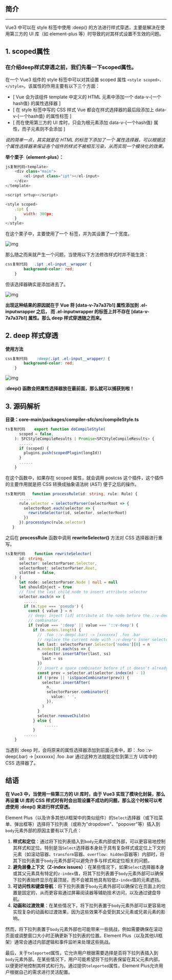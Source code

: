 ## **简介**

------

Vue3 中可以在 style 标签中使用 :deep() 的方法进行样式穿透，主要是解决在使用第三方的 UI 库（如 element-plus 等）时导致的对其样式设置不生效的问题。

## **1. scoped属性**

### **在介绍deep样式穿透之前，我们先看一下scoped属性。**

在一个 Vue3 组件的 style 标签中可以对其设置 scoped 属性 `<style scoped>，</style>`。该属性的作用主要有以下三个方面：

- [ Vue 会为该组件 template 中定义的 HTML 元素中添加一个 data-v-{一个hash值} 的属性选择器 ]
- [ 在 style 标签中写的 CSS 样式 Vue 都会在样式选择器的最后段添加上 data-v-{一个hash值} 的属性标签 ]
- [ 而在使用第三方的 UI 库时，只会为根元素添加 data-v-{一个hash值} 属性，而子元素则不会添加 ]

*说的简单一点，其实就是在 HTML 的标签下添加了一个 属性选择器，可以根据这个属性选择器来保证各个组件的样式不被相互污染，从而实现一个模块化的效果。*

**举个栗子（element-plus）：**

```js
js复制代码<template>
    <div class="main">
        <el-input class="ipt"></el-input>
    </div>
</template>

<script srtup></script>

<style scoped>
    .ipt {
        width: 300px;
    }
</style>
```

在这个栗子中，主要使用了一个 标签，并为其设置了一个宽度。



![img](https://pic3.zhimg.com/80/v2-b6acbf68887877c19c8b1348232fa4ee_720w.webp)



那么随之而来就产生一个问题，当使用以下方法修改样式时并不能生效：

```css
css复制代码   .ipt .el-input__wrapper {
        background-color: red;
    }
```

但该选择器确实是添加进去了。



![img](https://pic2.zhimg.com/80/v2-53dad6a03b586d693fb3a66e6c0d70fd_720w.webp)



**出现这种结果的原因就在于 Vue 将 [data-v-7a7a37b1] 属性添加到 .el-inputwrapper 之后， 而 .el-inputwrapper 的标签上并不存在 [data-v-7a7a37b1] 属性。那么 deep 样式穿透随之而来。**

## **2. deep 样式穿透**

**使用方法**

```css
css复制代码    :deep(.ipt .el-input__wrapper) {
        background-color: red;
    }
```



![img](https://pic2.zhimg.com/80/v2-1f65c016d895bb178eacfbd007ec8f8d_720w.webp)



**:deep() 函数会把属性选择器放在最前面，那么就可以捕获到啦！**

## **3. 源码解析**

**目录：core-main/packages/compiler-sfc/src/compileStyle.ts**

```ts
ts复制代码    export function doCompileStyle(
      scoped = false,
    ): SFCStyleCompileResults | Promise<SFCStyleCompileResults> {
      ......
      if (scoped) {
        plugins.push(scopedPlugin(longId))
      }
      ......
    }
```

在这个函数中，如果存在 scoped 属性，就会调用 postcss 这个插件，这个插件的主要作用就是把 CSS 转换成抽象语法树 (AST) 便于之后的操作。

```ts
ts复制代码   function processRule(id: string, rule: Rule) {
      ......
      rule.selector = selectorParser(selectorRoot => {
        selectorRoot.each(selector => {
          rewriteSelector(id, selector, selectorRoot)
        })
      }).processSync(rule.selector)
   }
```

之后在 **processRule** 函数中调用 **rewriteSelector()** 方法对 CSS 选择器进行重写。

```ts
ts复制代码    function rewriteSelector(
      id: string,
      selector: selectorParser.Selector,
      selectorRoot: selectorParser.Root,
      slotted = false,
    ) {
      let node: selectorParser.Node | null = null
      let shouldInject = true
      // find the last child node to insert attribute selector
      selector.each(n => {
        ......
        if (n.type === 'pseudo') {
          const { value } = n
          // deep: inject [id] attribute at the node before the ::v-deep
          // combinator.
          if (value === ':deep' || value === '::v-deep') {
            if (n.nodes.length) {
              // .foo ::v-deep(.bar) -> [xxxxxxx] .foo .bar
              // replace the current node with ::v-deep's inner selector
              let last: selectorParser.Selector['nodes'][0] = n
              n.nodes[0].each(ss => {
                selector.insertAfter(last, ss)
                last = ss
              })
              // insert a space combinator before if it doesn't already have one
              const prev = selector.at(selector.index(n) - 1)
              if (!prev || !isSpaceCombinator(prev)) {
                selector.insertAfter(
                  n,
                  selectorParser.combinator({
                    value: ' ',
                  }),
                )
              }
              selector.removeChild(n)
            } else {
                 ......
            }
        ......
    }
```

当遇到 :deep 时，会将原来的属性选择器添加到前面元素中，即：.foo ::v-deep(.bar) -> [xxxxxxx] .foo .bar 通过这种方法就能定位到第三方 UI库中的 CSS 选择器了。

## **结语**

**在 Vue3 中，当使用一些第三方的 UI 库时，由于 Vue3 实现了模块化封装，那么再设置 UI 库的 CSS 样式时有时会出现设置不成功的问题，那么这个时候可以考虑使用 :deep() 来进行样式穿透。**





Element Plus（以及许多其他UI框架中的类似组件）的`Select`选择器（或下拉菜单、弹出框等）选择将下拉列表（或称为"dropdown"、"popover"等）插入到`body`元素外部的原因主要有以下几点：

1. **样式和定位**：通过将下拉列表插入到`body`元素内部或外部，可以更容易地控制其样式和定位。特别是当`Select`选择器本身处于具有复杂样式或定位上下文的元素（如滚动容器、`transform`容器、`overflow: hidden`容器等）内部时，将其下拉列表置于`body`元素外部可以避免许多与样式和定位相关的问题。
2. **避免层叠上下文（Z-index issues）**：在某些情况下，如果`Select`选择器本身或其父元素具有特定的`z-index`值，将其下拉列表置于`body`元素外部可以确保下拉列表始终显示在最顶层，而不会被其他具有较低`z-index`值的元素遮挡。
3. **可访问性和键盘导航**：将下拉列表置于`body`元素外部可以确保它在页面上的位置是固定的，从而更容易通过屏幕阅读器等辅助技术访问，以及通过键盘导航。
4. **动画和过渡效果**：在某些情况下，将下拉列表置于`body`元素外部可以更容易地实现复杂的动画和过渡效果，因为这些效果不会受到其父元素或兄弟元素的影响。

然而，将下拉列表置于`body`元素外部也可能带来一些挑战，例如需要确保在滚动页面或调整窗口大小时正确更新下拉列表的位置。Element Plus（以及其他UI框架）通常会通过内部逻辑和事件监听来处理这些挑战。

最后，关于`teleported`属性，它允许用户根据需要选择是否将下拉列表插入到`body`元素外部。在某些情况下，用户可能希望将下拉列表保留在其父元素内部，以便更好地控制其样式和行为。通过提供`teleported`属性，Element Plus允许用户根据自己的需求进行灵活配置。